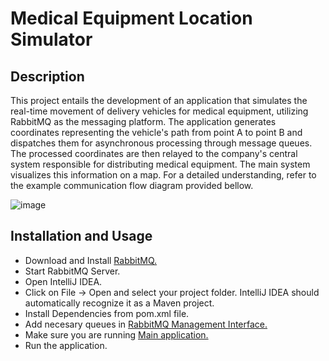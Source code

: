 # Medical Equipment Location Simulator

## Description
This project entails the development of an application that simulates the real-time movement of delivery vehicles for medical equipment, utilizing RabbitMQ as the messaging platform. The application generates coordinates representing the vehicle's path from point A to point B and dispatches them for asynchronous processing through message queues. The processed coordinates are then relayed to the company's central system responsible for distributing medical equipment. The main system visualizes this information on a map. For a detailed understanding, refer to the example communication flow diagram provided bellow.

![image](https://github.com/anastasija1m/isa-med-equipment-location-simulator/assets/83400057/b3a062c9-bc22-409c-9981-fb37adbb52a2)

## Installation and Usage
* Download and Install [RabbitMQ.](https://www.rabbitmq.com/download.html)
* Start RabbitMQ Server.
* Open IntelliJ IDEA.
* Click on File -> Open and select your project folder. IntelliJ IDEA should automatically recognize it as a Maven project.
* Install Dependencies from pom.xml file.
* Add necesary queues in [RabbitMQ Management Interface.](http://localhost:15672/)
* Make sure you are running [Main application.](https://github.com/nina-bu/isa-med-equipment-be)
* Run the application.

